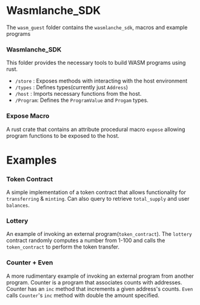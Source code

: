 # Wasmlanche_SDK
The `wasm_guest` folder contains  the `wasmlanche_sdk`, macros and example programs

### Wasmlanche_SDK
This folder provides the necessary tools to build WASM programs using rust. 
- `/store` : Exposes methods with interacting with the host environment
- `/types` : Defines types(currently just `Address`)
- `/host` :  Imports necessary functions from the host. 
- `/Program`: Defines the `ProgramValue` and `Progam` types.

### Expose Macro
A rust crate that contains an attribute procedural macro `expose` allowing program functions to be exposed to the host.

# Examples

### Token Contract
A simple implementation of a token contract that allows functionality for `transferring` & `minting`. Can also query to retrieve `total_supply` and user `balances`.

### Lottery
An example of invoking an external program(`token_contract`). The `lottery` contract randomly computes a number from 1-100 and calls the `token_contract` to perform the token transfer. 


### Counter + Even 
A more rudimentary example of invoking an external program from another program. Counter is a program that associates counts with addresses. Counter has an `inc` method that increments a given address's counts. `Even` calls `Counter`'s `inc` method with double the amount specified.
